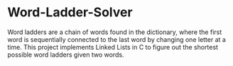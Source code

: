 # Word-Ladder-Solver
Word ladders are a chain of words found in the dictionary, where the first word is sequentially connected to the last word by changing one letter at a time. This project implements Linked Lists in C to figure out the shortest possible word ladders given two words.
